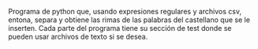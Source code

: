 Programa de python que, usando expresiones regulares y archivos csv, entona, separa y obtiene las rimas de las palabras del castellano que se le inserten.
Cada parte del programa tiene su sección de test donde se pueden usar archivos de texto si se desea.
